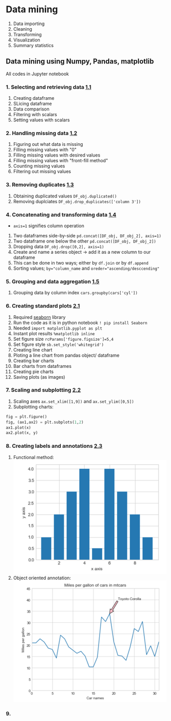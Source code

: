 # Data mining

1. Data importing
2. Cleaning
3. Transforming
4. Visualization
5. Summary statistics


## Data mining using Numpy, Pandas, matplotlib
All codes in Jupyter notebook

### 1. Selecting and retrieving data [1.1](https://github.com/Adhira-Deogade/Data-mining/blob/master/Selecting%20and%20retrieving%20data.ipynb)
  1. Creating dataframe
  2. SLicing dataframe
  3. Data comparison
  4. Filtering with scalars
  5. Setting values with scalars
     
### 2. Handling missing data [1.2](https://github.com/Adhira-Deogade/Data-mining/blob/master/Handling%20missing%20data.ipynb)
  1. Figuring out what data is missing
  2. Filling missing values with "0"
  3. Filling missing values with desired values
  4. Filling missing values with "front-fill method"
  5. Counting missing values
  6. Filtering out missing values

### 3. Removing duplicates [1.3](https://github.com/Adhira-Deogade/Data-mining/blob/master/Removing%20duplicates.ipynb)
   1. Obtaining duplicated values ```DF_obj.duplicated()```
   2. Removing duplciates ```DF_obj.drop_duplicates(['column 3'])```
   
### 4. Concatenating and transforming data [1.4](https://github.com/Adhira-Deogade/Data-mining/blob/master/Concatenating%20and%20transforming%20data.ipynb)
   - ```axis=1``` signifies column operation
  1. Two dataframes side-by-side ```pd.concat([DF_obj, DF_obj_2], axis=1)```
  2. Two dataframe one below the other ```pd.concat([DF_obj, DF_obj_2])```
  3. Dropping data ```DF_obj.drop([0,2], axis=1)```
  4. Create and name a series object -> add it as a new column to our dataframe
  5. This can be done in two ways; either by ```df.join``` or by ```df.append```
  6. Sorting values; ```by="column_name``` and ```oreder="ascending/desccending"```
  
### 5. Grouping and data aggregation [1.5](https://github.com/Adhira-Deogade/Data-mining/blob/master/Grouping%20and%20data%20aggregation.ipynb)
  1. Grouping data by column index ```cars.groupby(cars['cyl'])```
  
  
### 6. Creating standard plots [2.1](https://github.com/Adhira-Deogade/Data-mining/blob/master/Creating%20standard%20plots.ipynb)
  1. Required [seaborn](https://seaborn.pydata.org/) library
  2. Run the code as it is in python notebook ```! pip install Seaborn```
  3. Needed ```import matplotlib.pyplot as plt```
  4. Instant plot results ```%matplotlib inline ```
  5. Set figure size ```rcParams['figure.figsize']=5,4```
  6. Set figure style ```sb.set_style('whitegrid')```
  7. Creating line chart
  8. Ploting a line chart from pandas object/ dataframe
  9. Creating bar charts
  10. Bar charts from dataframes
  11. Creating pie charts
  12. Saving plots (as images)

### 7. Scaling and subplotting [2.2](https://github.com/Adhira-Deogade/Data-mining/blob/master/Scaling%20and%20subplotting.ipynb)
  1. Scaling axes ```ax.set_xlim([1,9])``` and ```ax.set_ylim([0,5])```
  2. Subplotting charts:
  ```python
  fig = plt.figure()
  fig, (ax1,ax2) = plt.subplots(1,2)
  ax1.plot(x)
  ax2.plot(x, y)
```
### 8. Creating labels and annotations [2.3](https://github.com/Adhira-Deogade/Data-mining/blob/master/Creating%20labels%20and%20annotation.ipynb)
  1. Functional method:
  ![Image of functional method](https://github.com/Adhira-Deogade/Data-mining/blob/master/Functional%20labelling.png)
  2. Object oriented annotation:
  ![Annotation image](https://github.com/Adhira-Deogade/Data-mining/blob/master/Object%20oriented%20annotation.png)
  
### 9. 
